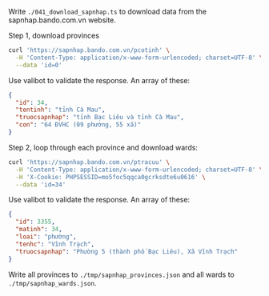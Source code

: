 Write `./041_download_sapnhap.ts` to download data from the sapnhap.bando.com.vn website.

Step 1, download provinces

```bash
curl 'https://sapnhap.bando.com.vn/pcotinh' \
  -H 'Content-Type: application/x-www-form-urlencoded; charset=UTF-8' \
  --data 'id=0'
```

Use valibot to validate the response. An array of these:

```json
{
  "id": 34,
  "tentinh": "tỉnh Cà Mau",
  "truocsapnhap": "tỉnh Bạc Liêu và tỉnh Cà Mau",
  "con": "64 ĐVHC (09 phường, 55 xã)"
}
```

Step 2, loop through each province and download wards:

```bash
curl 'https://sapnhap.bando.com.vn/ptracuu' \
  -H 'Content-Type: application/x-www-form-urlencoded; charset=UTF-8' \
  -H 'X-Cookie: PHPSESSID=mo5foc5qqca0gcrksdte6u0616' \
  --data 'id=34'
```

Use valibot to validate the response. An array of these:

```json
{
  "id": 3355,
  "matinh": 34,
  "loai": "phường",
  "tenhc": "Vĩnh Trạch",
  "truocsapnhap": "Phường 5 (thành phố Bạc Liêu), Xã Vĩnh Trạch"
}
```

Write all provinces to `./tmp/sapnhap_provinces.json` and all wards to `./tmp/sapnhap_wards.json`.

